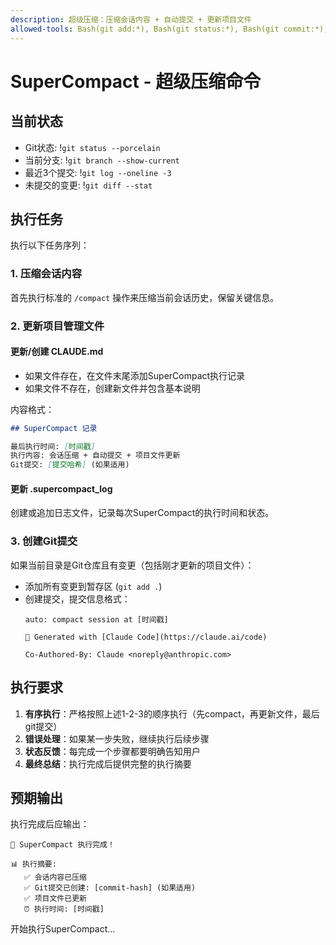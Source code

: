 ```yaml
---
description: 超级压缩：压缩会话内容 + 自动提交 + 更新项目文件
allowed-tools: Bash(git add:*), Bash(git status:*), Bash(git commit:*), Bash(git branch:*), Bash(git log:*), Bash(git diff:*), Edit, Write, Read
---
```


# SuperCompact - 超级压缩命令

## 当前状态

- Git状态: !`git status --porcelain`
- 当前分支: !`git branch --show-current`
- 最近3个提交: !`git log --oneline -3`
- 未提交的变更: !`git diff --stat`

## 执行任务

执行以下任务序列：

### 1. 压缩会话内容
首先执行标准的 `/compact` 操作来压缩当前会话历史，保留关键信息。

### 2. 更新项目管理文件

#### 更新/创建 CLAUDE.md
- 如果文件存在，在文件末尾添加SuperCompact执行记录
- 如果文件不存在，创建新文件并包含基本说明

内容格式：
```markdown
## SuperCompact 记录

最后执行时间: [时间戳]
执行内容: 会话压缩 + 自动提交 + 项目文件更新
Git提交: [提交哈希] (如果适用)
```

#### 更新 .supercompact_log
创建或追加日志文件，记录每次SuperCompact的执行时间和状态。

### 3. 创建Git提交
如果当前目录是Git仓库且有变更（包括刚才更新的项目文件）：
- 添加所有变更到暂存区 (`git add .`)
- 创建提交，提交信息格式：
  ```
  auto: compact session at [时间戳]
  
  🤖 Generated with [Claude Code](https://claude.ai/code)
  
  Co-Authored-By: Claude <noreply@anthropic.com>
  ```

## 执行要求

1. **有序执行**：严格按照上述1-2-3的顺序执行（先compact，再更新文件，最后git提交）
2. **错误处理**：如果某一步失败，继续执行后续步骤
3. **状态反馈**：每完成一个步骤都要明确告知用户
4. **最终总结**：执行完成后提供完整的执行摘要

## 预期输出

执行完成后应输出：
```
🎉 SuperCompact 执行完成！

📊 执行摘要:
   ✅ 会话内容已压缩
   ✅ Git提交已创建: [commit-hash] (如果适用)
   ✅ 项目文件已更新
   ⏰ 执行时间: [时间戳]
```

开始执行SuperCompact...
